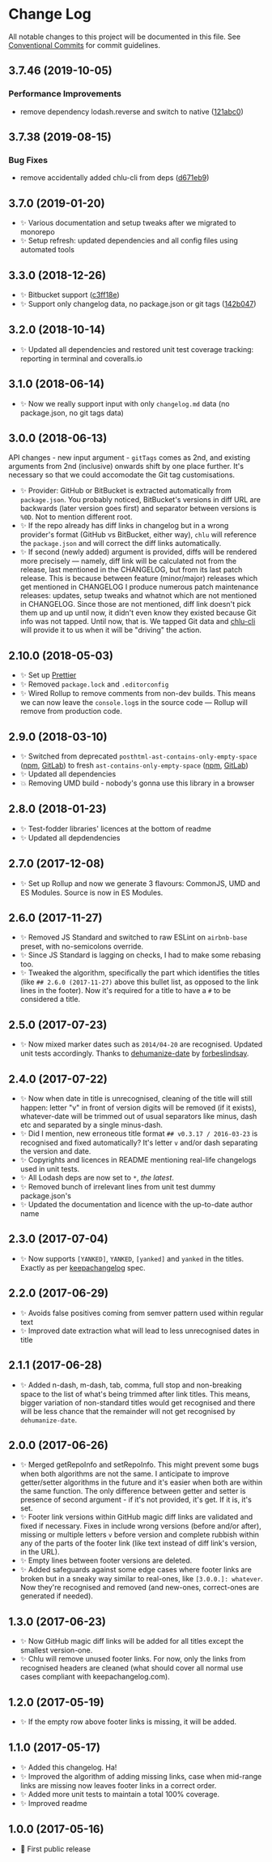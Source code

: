 # Change Log

All notable changes to this project will be documented in this file.
See [Conventional Commits](https://conventionalcommits.org) for commit guidelines.

## 3.7.46 (2019-10-05)

### Performance Improvements

- remove dependency lodash.reverse and switch to native ([121abc0](https://gitlab.com/codsen/codsen/commit/121abc0))

## 3.7.38 (2019-08-15)

### Bug Fixes

- remove accidentally added chlu-cli from deps ([d671eb9](https://gitlab.com/codsen/codsen/commit/d671eb9))

## 3.7.0 (2019-01-20)

- ✨ Various documentation and setup tweaks after we migrated to monorepo
- ✨ Setup refresh: updated dependencies and all config files using automated tools

## 3.3.0 (2018-12-26)

- ✨ Bitbucket support ([c3ff18e](https://gitlab.com/codsen/codsen/tree/master/packages/chlu/commits/c3ff18e))
- ✨ Support only changelog data, no package.json or git tags ([142b047](https://gitlab.com/codsen/codsen/tree/master/packages/chlu/commits/142b047))

## 3.2.0 (2018-10-14)

- ✨ Updated all dependencies and restored unit test coverage tracking: reporting in terminal and coveralls.io

## 3.1.0 (2018-06-14)

- ✨ Now we really support input with only `changelog.md` data (no package.json, no git tags data)

## 3.0.0 (2018-06-13)

API changes - new input argument - `gitTags` comes as 2nd, and existing arguments from 2nd (inclusive) onwards shift by one place further.
It's necessary so that we could accomodate the Git tag customisations.

- ✨ Provider: GitHub or BitBucket is extracted automatically from `package.json`. You probably noticed, BitBucket's versions in diff URL are backwards (later version goes first) and separator between versions is `%0D`. Not to mention different root.
- ✨ If the repo already has diff links in changelog but in a wrong provider's format (GitHub vs BitBucket, either way), `chlu` will reference the `package.json` and will correct the diff links automatically.
- ✨ If second (newly added) argument is provided, diffs will be rendered more precisely — namely, diff link will be calculated not from the release, last mentioned in the CHANGELOG, but from its last patch release. This is because between feature (minor/major) releases which get mentioned in CHANGELOG I produce numerous patch maintenance releases: updates, setup tweaks and whatnot which are not mentioned in CHANGELOG. Since those are not mentioned, diff link doesn't pick them up and up until now, it didn't even know they existed because Git info was not tapped. Until now, that is. We tapped Git data and [chlu-cli](https://www.npmjs.com/package/chlu-cli) will provide it to us when it will be "driving" the action.

## 2.10.0 (2018-05-03)

- ✨ Set up [Prettier](https://prettier.io)
- ✨ Removed `package.lock` and `.editorconfig`
- ✨ Wired Rollup to remove comments from non-dev builds. This means we can now leave the `console.log`s in the source code — Rollup will remove from production code.

## 2.9.0 (2018-03-10)

- ✨ Switched from deprecated `posthtml-ast-contains-only-empty-space` ([npm](https://www.npmjs.com/package/posthtml-ast-contains-only-empty-space), [GitLab](https://gitlab.com/codsen/codsen/tree/master/packages/posthtml-ast-contains-only-empty-space)) to fresh `ast-contains-only-empty-space` ([npm](https://www.npmjs.com/package/ast-contains-only-empty-space), [GitLab](https://gitlab.com/codsen/codsen/tree/master/packages/ast-contains-only-empty-space))
- ✨ Updated all dependencies
- 💥 Removing UMD build - nobody's gonna use this library in a browser

## 2.8.0 (2018-01-23)

- ✨ Test-fodder libraries' licences at the bottom of readme
- ✨ Updated all depdendencies

## 2.7.0 (2017-12-08)

- ✨ Set up Rollup and now we generate 3 flavours: CommonJS, UMD and ES Modules. Source is now in ES Modules.

## 2.6.0 (2017-11-27)

- ✨ Removed JS Standard and switched to raw ESLint on `airbnb-base` preset, with no-semicolons override.
- ✨ Since JS Standard is lagging on checks, I had to make some rebasing too.
- ✨ Tweaked the algorithm, specifically the part which identifies the titles (like `## 2.6.0 (2017-11-27)` above this bullet list, as opposed to the link lines in the footer). Now it's required for a title to have a `#` to be considered a title.

## 2.5.0 (2017-07-23)

- ✨ Now mixed marker dates such as `2014/04-20` are recognised. Updated unit tests accordingly. Thanks to [dehumanize-date](https://github.com/ForbesLindesay/dehumanize-date/commit/7b4a27477a2bfdb614a4eb74c7972d5eea529480) by [forbeslindsay](https://github.com/ForbesLindesay).

## 2.4.0 (2017-07-22)

- ✨ Now when date in title is unrecognised, cleaning of the title will still happen: letter "v" in front of version digits will be removed (if it exists), whatever-date will be trimmed out of usual separators like minus, dash etc and separated by a single minus-dash.
- ✨ Did I mention, new erroneous title format `## v0.3.17 / 2016-03-23` is recognised and fixed automatically? It's letter `v` and/or dash separating the version and date.
- ✨ Copyrights and licences in README mentioning real-life changelogs used in unit tests.
- ✨ All Lodash deps are now set to `*`, _the latest_.
- ✨ Removed bunch of irrelevant lines from unit test dummy package.json's
- ✨ Updated the documentation and licence with the up-to-date author name

## 2.3.0 (2017-07-04)

- ✨ Now supports `[YANKED]`, `YANKED`, `[yanked]` and `yanked` in the titles. Exactly as per [keepachangelog](http://keepachangelog.com/) spec.

## 2.2.0 (2017-06-29)

- ✨ Avoids false positives coming from semver pattern used within regular text
- ✨ Improved date extraction what will lead to less unrecognised dates in title

## 2.1.1 (2017-06-28)

- ✨ Added n-dash, m-dash, tab, comma, full stop and non-breaking space to the list of what's being trimmed after link titles. This means, bigger variation of non-standard titles would get recognised and there will be less chance that the remainder will not get recognised by `dehumanize-date`.

## 2.0.0 (2017-06-26)

- ✨ Merged getRepoInfo and setRepoInfo. This might prevent some bugs when both algorithms are not the same. I anticipate to improve getter/setter algorithms in the future and it's easier when both are within the same function. The only difference between getter and setter is presence of second argument - if it's not provided, it's get. If it is, it's set.
- ✨ Footer link versions within GitHub magic diff links are validated and fixed if necessary. Fixes in include wrong versions (before and/or after), missing or multiple letters `v` before version and complete rubbish within any of the parts of the footer link (like text instead of diff link's version, in the URL).
- ✨ Empty lines between footer versions are deleted.
- ✨ Added safeguards against some edge cases where footer links are broken but in a sneaky way similar to real-ones, like `[3.0.0.]: whatever`. Now they're recognised and removed (and new-ones, correct-ones are generated if needed).

## 1.3.0 (2017-06-23)

- ✨ Now GitHub magic diff links will be added for all titles except the smallest version-one.
- ✨ Chlu will remove unused footer links. For now, only the links from recognised headers are cleaned (what should cover all normal use cases compliant with keepachangelog.com).

## 1.2.0 (2017-05-19)

- ✨ If the empty row above footer links is missing, it will be added.

## 1.1.0 (2017-05-17)

- ✨ Added this changelog. Ha!
- ✨ Improved the algorithm of adding missing links, case when mid-range links are missing now leaves footer links in a correct order.
- ✨ Added more unit tests to maintain a total 100% coverage.
- ✨ Improved readme

## 1.0.0 (2017-05-16)

- 🌟 First public release
